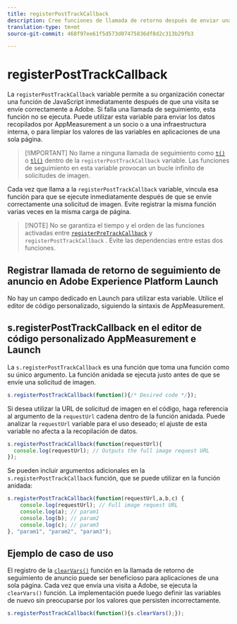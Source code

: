 ```yaml
---
title: registerPostTrackCallback
description: Cree funciones de llamada de retorno después de enviar una visita a Adobe.
translation-type: tm+mt
source-git-commit: 468f97ee61f5d573d07475836df8d2c313b29fb3

---
```



# registerPostTrackCallback

La `registerPostTrackCallback` variable permite a su organización conectar una función de JavaScript inmediatamente después de que una visita se envíe correctamente a Adobe. Si falla una llamada de seguimiento, esta función no se ejecuta. Puede utilizar esta variable para enviar los datos recopilados por AppMeasurement a un socio o a una infraestructura interna, o para limpiar los valores de las variables en aplicaciones de una sola página.

> [!IMPORTANT] No llame a ninguna llamada de seguimiento como [`t()`](t-method.md) o [`tl()`](tl-method.md) dentro de la `registerPostTrackCallback` variable. Las funciones de seguimiento en esta variable provocan un bucle infinito de solicitudes de imagen.

Cada vez que llama a la `registerPostTrackCallback` variable, vincula esa función para que se ejecute inmediatamente después de que se envíe correctamente una solicitud de imagen. Evite registrar la misma función varias veces en la misma carga de página.

> [!NOTE] No se garantiza el tiempo y el orden de las funciones activadas entre [`registerPreTrackCallback`](registerpretrackcallback.md) y `registerPostTrackCallback` . Evite las dependencias entre estas dos funciones.

## Registrar llamada de retorno de seguimiento de anuncio en Adobe Experience Platform Launch

No hay un campo dedicado en Launch para utilizar esta variable. Utilice el editor de código personalizado, siguiendo la sintaxis de AppMeasurement.

## s.registerPostTrackCallback en el editor de código personalizado AppMeasurement e Launch

La `s.registerPostTrackCallback` es una función que toma una función como su único argumento. La función anidada se ejecuta justo antes de que se envíe una solicitud de imagen.

```js
s.registerPostTrackCallback(function(){/* Desired code */});
```

Si desea utilizar la URL de solicitud de imagen en el código, haga referencia al argumento de la `requestUrl` cadena dentro de la función anidada. Puede analizar la `requestUrl` variable para el uso deseado; el ajuste de esta variable no afecta a la recopilación de datos.

```js
s.registerPostTrackCallback(function(requestUrl){
  console.log(requestUrl); // Outputs the full image request URL
});
```

Se pueden incluir argumentos adicionales en la `s.registerPostTrackCallback` función, que se puede utilizar en la función anidada:

```js
s.registerPostTrackCallback(function(requestUrl,a,b,c) {
    console.log(requestUrl); // Full image request URL
    console.log(a); // param1
    console.log(b); // param2
    console.log(c); // param3
}, "param1", "param2", "param3");
```

## Ejemplo de caso de uso

El registro de la [`clearVars()`](clearvars.md) función en la llamada de retorno de seguimiento de anuncio puede ser beneficioso para aplicaciones de una sola página. Cada vez que envía una visita a Adobe, se ejecuta la `clearVars()` función. La implementación puede luego definir las variables de nuevo sin preocuparse por los valores que persisten incorrectamente.

```js
s.registerPostTrackCallback(function(){s.clearVars();});
```
